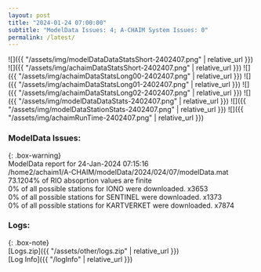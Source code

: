 ```yaml
---
layout: post
title: "2024-01-24 07:00:00"
subtitle: "ModelData Issues: 4; A-CHAIM System Issues: 0"
permalink: /latest/
---
```


![]({{ "/assets/img/modelDataDataStatsShort-2402407.png" | relative_url }})
![]({{ "/assets/img/achaimDataStatsShort-2402407.png" | relative_url }})
![]({{ "/assets/img/achaimDataStatsLong00-2402407.png" | relative_url }})
![]({{ "/assets/img/achaimDataStatsLong01-2402407.png" | relative_url }})
![]({{ "/assets/img/achaimDataStatsLong02-2402407.png" | relative_url }})
![]({{ "/assets/img/modelDataDataStats-2402407.png" | relative_url }})
![]({{ "/assets/img/modelDataStationStats-2402407.png" | relative_url }})
![]({{ "/assets/img/achaimRunTime-2402407.png" | relative_url }})


### ModelData Issues:  
  
{: .box-warning}  
 ModelData report for 24-Jan-2024 07:15:16   
 /home2/achaim1/A-CHAIM/modelData/2024/024/07/modelData.mat   
 73.1204% of RIO absoprtion values are finite   
 0% of all possible stations for IONO were downloaded. x3653   
 0% of all possible stations for SENTINEL were downloaded. x1373   
 0% of all possible stations for KARTVERKET were downloaded. x7874   
  


### Logs:  
  
{: .box-note}  
[Logs.zip]({{ "/assets/other/logs.zip" | relative_url }})  
[Log Info]({{ "/logInfo" | relative_url }})  

